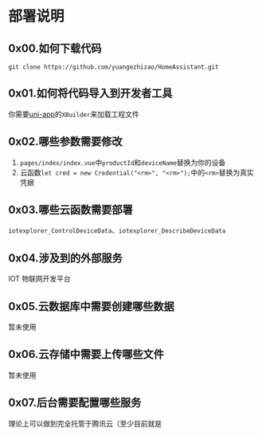 # 部署说明

## 0x00.如何下载代码
`git clone https://github.com/yuangezhizao/HomeAssistant.git`

## 0x01.如何将代码导入到开发者工具
你需要[uni-app](https://uniapp.dcloud.io/README)的`XBuilder`来加载工程文件

## 0x02.哪些参数需要修改
1. `pages/index/index.vue`中`productId`和`deviceName`替换为你的设备
2. 云函数`let cred = new Credential("<rm>", "<rm>");`中的`<rm>`替换为真实凭据

## 0x03.哪些云函数需要部署
`iotexplorer_ControlDeviceData`、`iotexplorer_DescribeDeviceData`

## 0x04.涉及到的外部服务
IOT 物联网开发平台

## 0x05.云数据库中需要创建哪些数据
暂未使用

## 0x06.云存储中需要上传哪些文件
暂未使用

## 0x07.后台需要配置哪些服务
理论上可以做到完全托管于腾讯云（至少目前就是
